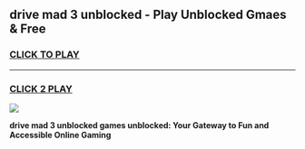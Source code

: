 
## drive mad 3 unblocked - Play Unblocked Gmaes & Free
<h3>
<a href="https://news.freeplayer.one?title=drive_mad_3_unblocked&ref=23F">CLICK TO PLAY</a></h3>
<hr>

<h3>
<a href="https://news.freeplayer.one?title=drive_mad_3_unblocked&ref=23F">CLICK 2 PLAY</a>
  
</h3>

<a href="https://news.freeplayer.one?title=drive_mad_3_unblocked&ref=23F/"><img src="https://clearcache.store/games.png"></a>


**drive mad 3 unblocked games unblocked: Your Gateway to Fun and Accessible Online Gaming**
